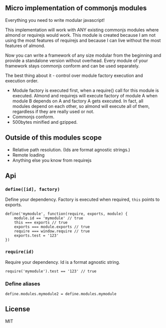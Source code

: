 ## Micro implementation of commonjs modules

Everything you need to write modular javascript!

This implementation will work with ANY existing commonjs modules where almond or requirejs would work. This module is created because I am not using the most features of requirejs and because I can live without the most features of almond.

Now you can write a framework of any size modular from the beginning and provide a standalone version without overhead. Every module of your framework stays commonjs conform and can be used separately.

The best thing about it - control over module factory execution and execution order.

- Module factory is executed first, when a require() call for this module is executed. Almond and requirejs will execute factory of module A when module B depends on A and factory A gets executed. In fact, all modules depend on each other, so almond will execute all of them, regardless if they are really used or not.
- Commonjs conform.
- 500bytes minified and gzipped.


## Outside of this modules scope
- Relative path resolution. (Ids are format agnostic strings.)
- Remote loading
- Anything else you know from requirejs

## Api

### `define([id], factory)`

Define your dependency. Factory is executed when required, `this` points to exports.

    define('mymodule', function(require, exports, module) {
        module.id == 'mymodule' // true
        this === exports // true
        exports === module.exports // true
        require === window.require // true
        exports.test = '123'
    })

### `require(id)`

Require your dependency. Id is a format agnostic string.

    require('mymodule').test == '123' // true

### Define aliases

    define.modules.mymodule2 = define.modules.mymodule

## License

MIT

